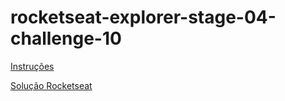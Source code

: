 # rocketseat-explorer-stage-04-challenge-10

[Instruções](https://efficient-sloth-d85.notion.site/Exerc-cio-02-41080263d073491a908e37c6e4145361)

[Solução Rocketseat](https://efficient-sloth-d85.notion.site/Exerc-cio-2-c29e59a4a3cd4fecbc1b06001b867cea)
